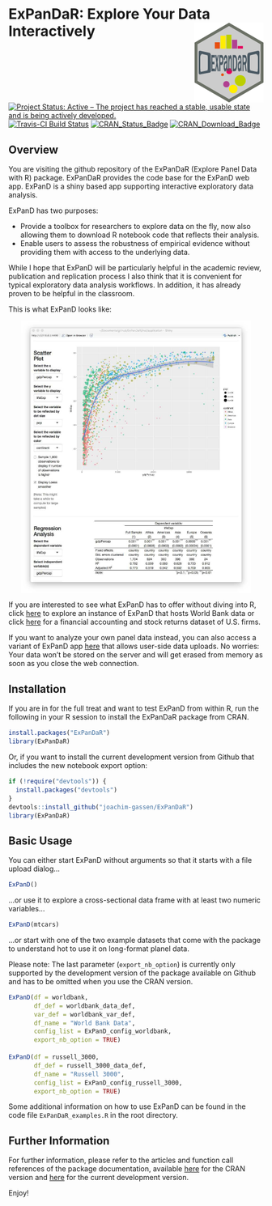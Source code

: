 
# ExPanDaR: Explore Your Data Interactively <img src="logo.png" align="right" />

[![Project Status: Active – The project has reached a stable, usable
state and is being actively
developed.](http://www.repostatus.org/badges/latest/active.svg)](http://www.repostatus.org/#active)
[![Travis-CI Build
Status](https://travis-ci.org/joachim-gassen/ExPanDaR.svg?branch=master)](https://travis-ci.org/joachim-gassen/ExPanDaR)
[![CRAN\_Status\_Badge](http://www.r-pkg.org/badges/version/ExPanDaR)](https://cran.r-project.org/package=ExPanDaR)
[![CRAN\_Download\_Badge](http://cranlogs.r-pkg.org/badges/grand-total/ExPanDaR)](https://cran.r-project.org/package=ExPanDaR)

## Overview

You are visiting the github repository of the ExPanDaR (Explore Panel
Data with R) package. ExPanDaR provides the code base for the ExPanD web
app. ExPanD is a shiny based app supporting interactive exploratory data
analysis.

ExPanD has two purposes:

  - Provide a toolbox for researchers to explore data on the fly, now
    also allowing them to download R notebook code that reflects their
    analysis.
  - Enable users to assess the robustness of empirical evidence without
    providing them with access to the underlying data.

While I hope that ExPanD will be particularly helpful in the academic
review, publication and replication process I also think that it is
convenient for typical exploratory data analysis workflows. In addition,
it has already proven to be helpful in the classroom.

This is what ExPanD looks
like:

<img src="vignettes/figures/ExPanD_simple_03.jpg" width="90%" style="display: block; margin: auto;" />

If you are interested to see what ExPanD has to offer without diving
into R, click [here](https://jgassen.shinyapps.io/expand_wb/) to explore
an instance of ExPanD that hosts World Bank data or click
[here](https://jgassen.shinyapps.io/expand_r3/) for a financial
accounting and stock returns dataset of U.S. firms.

If you want to analyze your own panel data instead, you can also access
a variant of ExPanD app [here](https://jgassen.shinyapps.io/expand/)
that allows user-side data uploads. No worries: Your data won’t be
stored on the server and will get erased from memory as soon as you
close the web connection.

## Installation

If you are in for the full treat and want to test ExPanD from within R,
run the following in your R session to install the ExPanDaR package from
CRAN.

``` r
install.packages("ExPanDaR")
library(ExPanDaR)
```

Or, if you want to install the current development version from Github
that includes the new notebook export option:

``` r
if (!require("devtools")) {
  install.packages("devtools")
}
devtools::install_github("joachim-gassen/ExPanDaR")
library(ExPanDaR)
```

## Basic Usage

You can either start ExPanD without arguments so that it starts with a
file upload dialog…

``` r
ExPanD()
```

…or use it to explore a cross-sectional data frame with at least two
numeric variables…

``` r
ExPanD(mtcars)
```

…or start with one of the two example datasets that come with the
package to understand hot to use it on long-format planel data.

Please note: The last parameter (`export_nb_option`) is currently only
supported by the development version of the package available on Github
and has to be omitted when you use the CRAN version.

``` r
ExPanD(df = worldbank,  
       df_def = worldbank_data_def, 
       var_def = worldbank_var_def,
       df_name = "World Bank Data",
       config_list = ExPanD_config_worldbank,
       export_nb_option = TRUE)

ExPanD(df = russell_3000,  
       df_def = russell_3000_data_def, 
       df_name = "Russell 3000",
       config_list = ExPanD_config_russell_3000,
       export_nb_option = TRUE)
```

Some additional information on how to use ExPanD can be found in the
code file `ExPanDaR_examples.R` in the root directory.

## Further Information

For further information, please refer to the articles and function call
references of the package documentation, available
[here](https://joachim-gassen.github.io/ExPanDaR) for the CRAN version
and [here](https://joachim-gassen.github.io/ExPanDaR/dev) for the
current development version.

Enjoy\!

